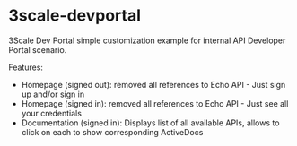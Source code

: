 # 3scale-devportal

3Scale Dev Portal simple customization example for internal API Developer Portal scenario.

Features:
- Homepage (signed out): removed all references to Echo API - Just sign up and/or sign in
- Homepage (signed in): removed all references to Echo API - Just see all your credentials
- Documentation (signed in): Displays list of all available APIs, allows to click on each to show corresponding ActiveDocs
